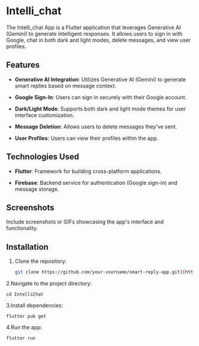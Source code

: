 # Intelli_chat

The Intelli_chat App is a Flutter application that leverages Generative AI (Gemini) to generate intelligent responses. It allows users to sign in with Google, chat in both dark and light modes, delete messages, and view user profiles.

## Features

- **Generative AI Integration**: Utilizes Generative AI (Gemini) to generate smart replies based on message context.
  
- **Google Sign-In**: Users can sign in securely with their Google account.
  
- **Dark/Light Mode**: Supports both dark and light mode themes for user interface customization.
  
- **Message Deletion**: Allows users to delete messages they've sent.
  
- **User Profiles**: Users can view their profiles within the app.

## Technologies Used

- **Flutter**: Framework for building cross-platform applications.
  
- **Firebase**: Backend service for authentication (Google sign-in) and message storage.

## Screenshots

Include screenshots or GIFs showcasing the app's interface and functionality.

## Installation

1. Clone the repository:

    ```bash
   git clone https://github.com/your-username/smart-reply-app.git](https://github.com/SharanyaAdane/IntelliChat.git

2.Navigate to the project directory:

    cd IntelliChat

3.Install dependencies:

    flutter pub get

4.Run the app:

    flutter run
  
